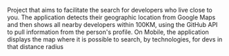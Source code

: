 Project that aims to facilitate the search for developers who live close to you. The application detects their geographic location from Google Maps and then shows all nearby developers within 100KM, using the GitHub API to pull information from the person's profile. On Mobile, the application displays the map where it is possible to search, by technologies, for devs in that distance radius 
